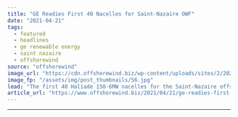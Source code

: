 ```yaml
---
title: "GE Readies First 40 Nacelles for Saint-Nazaire OWF"
date: "2021-04-21"
tags: 
  - featured
  - headlines
  - ge renewable energy
  - saint nazaire
  - offshorewind
source: "offshorewind"
image_url: "https://cdn.offshorewind.biz/wp-content/uploads/sites/2/2021/04/21161003/GE_Saint-Nazaire-nacelles_Haliade-150-6MW.jpg"
image_fp: "/assets/img/post_thumbnails/56.jpg"
lead: "The first 40 Haliade 150-6MW nacelles for the Saint-Nazaire offshore wind farm have exited"
article_url: "https://www.offshorewind.biz/2021/04/21/ge-readies-first-40-nacelles-for-saint-nazaire-owf/"
---
```


---
